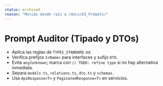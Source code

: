 ```yaml
---
status: archived
reason: "Movido desde raíz a /docs/03_Prompts/"
---
```


<!-- Archivo movido desde la raíz. Contenido original preservado abajo. -->

# Prompt Auditor (Tipado y DTOs)

- Aplica las reglas de `TYPES_STANDARD.md`.
- Verifica prefijos `I<Name>` para interfaces y sufijo `DTO`.
- Evita `any`/`unknown`; marca con `// TODO: refine type` si no hay alternativa inmediata.
- Separa `models.ts`, `relations.ts`, `dto.ts` y `schemas`.
- Usa `ApiResponse<T>` y `PaginatedResponse<T>` en servicios.
